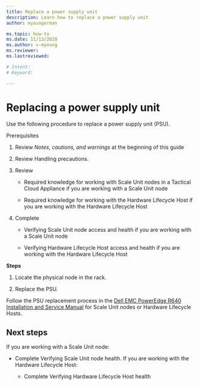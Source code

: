 ```yaml
---
title: Replace a power supply unit
description: Learn how to replace a power supply unit
author: myoungerman

ms.topic: how-to
ms.date: 11/13/2020
ms.author: v-myoung
ms.reviewer: 
ms.lastreviewed: 

# Intent: 
# Keyword: 

---
```


# Replacing a power supply unit

Use the following procedure to replace a power supply unit (PSU).

Prerequisites

1.  Review *Notes, cautions, and warnings* at the beginning of this
    guide

2.  Review Handling precautions.

3.  Review

    -   Required knowledge for working with Scale Unit nodes in a
    Tactical Cloud
    Appliance if you are working with a Scale Unit node

    -   Required knowledge for working with the Hardware Lifecycle Host if you are working with the Hardware Lifecycle Host

4.  Complete

    -   Verifying Scale Unit node access and health if you are working with a Scale Unit node

    -   Verifying Hardware Lifecycle Host access and
        health if you are working with the Hardware Lifecycle Host

**Steps**

1.  Locate the physical node in the rack.

2.  Replace the PSU.

Follow the PSU replacement process in the [Dell EMC PowerEdge R640
Installation and Service
Manual](https://www.dell.com/support/manuals/us/en/04/poweredge-r640/per640_ism_pub/dell-emc-poweredge-r640-overview?guid=guid-f39be9ba-158c-45e3-b8b1-f07bb750d6d4)
for Scale Unit nodes or Hardware Lifecycle Hosts.

## Next steps

If you are working with a Scale Unit node:

-   Complete Verifying Scale Unit node
    health. If you are
    working with the Hardware Lifecycle Host:

    -   Complete Verifying Hardware Lifecycle Host health
    
